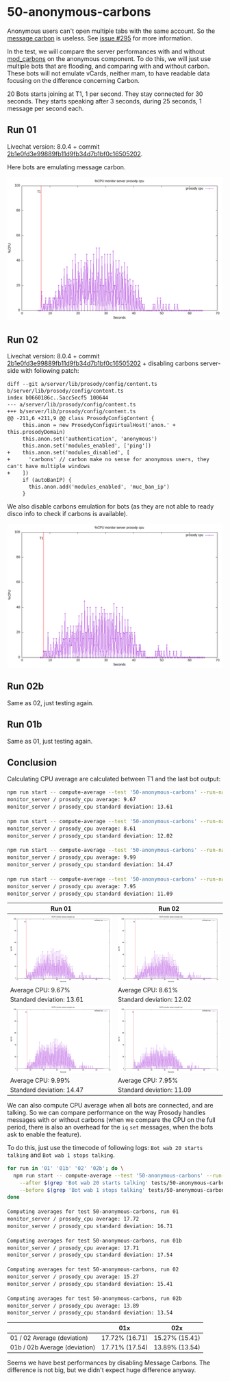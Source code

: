# 50-anonymous-carbons

Anonymous users can't open multiple tabs with the same account.
So the [message carbon](https://xmpp.org/extensions/xep-0280.html) is useless.
See [issue #295](https://github.com/JohnXLivingston/peertube-plugin-livechat/issues/295) for more information.

In the test, we will compare the server performances with and without [mod_carbons](https://prosody.im/doc/modules/mod_carbons) on the anonymous component.
To do this, we will just use multiple bots that are flooding, and comparing with and without carbon.
These bots will not emulate vCards, neither mam, to have readable data focusing on the difference concerning Carbon.

20 Bots starts joining at T1, 1 per second. They stay connected for 30 seconds. They starts speaking after 3 seconds, during 25 seconds, 1 message per second each.

## Run 01

Livechat version: 8.0.4 + commit [2b1e0fd3e99889fb11d9fb34d7b1bf0c16505202](https://github.com/JohnXLivingston/peertube-plugin-livechat/commits/2b1e0fd3e99889fb11d9fb34d7b1bf0c16505202).

Here bots are emulating message carbon.

![ProsodyCPU](results/01/monitor_server_prosody_cpu.png)

## Run 02

Livechat version: 8.0.4 + commit [2b1e0fd3e99889fb11d9fb34d7b1bf0c16505202](https://github.com/JohnXLivingston/peertube-plugin-livechat/commits/2b1e0fd3e99889fb11d9fb34d7b1bf0c16505202) + disabling carbons server-side with following patch:

```git
diff --git a/server/lib/prosody/config/content.ts b/server/lib/prosody/config/content.ts
index b0660186c..5acc5ecf5 100644
--- a/server/lib/prosody/config/content.ts
+++ b/server/lib/prosody/config/content.ts
@@ -211,6 +211,9 @@ class ProsodyConfigContent {
     this.anon = new ProsodyConfigVirtualHost('anon.' + this.prosodyDomain)
     this.anon.set('authentication', 'anonymous')
     this.anon.set('modules_enabled', ['ping'])
+    this.anon.set('modules_disabled', [
+      'carbons' // carbon make no sense for anonymous users, they can't have multiple windows
+    ])
     if (autoBanIP) {
       this.anon.add('modules_enabled', 'muc_ban_ip')
     }
```

We also disable carbons emulation for bots (as they are not able to ready disco info to check if carbons is available).

![ProsodyCPU](results/02/monitor_server_prosody_cpu.png)

## Run 02b

Same as 02, just testing again.

## Run 01b

Same as 01, just testing again.

## Conclusion

Calculating CPU average are calculated between T1 and the last bot output:

```bash
npm run start -- compute-average --test '50-anonymous-carbons' --run-name '01' --after 6.809  --before 56.498
monitor_server / prosody_cpu average: 9.67
monitor_server / prosody_cpu standard deviation: 13.61

npm run start -- compute-average --test '50-anonymous-carbons' --run-name '02' --after 7.626  --before 57.288
monitor_server / prosody_cpu average: 8.61
monitor_server / prosody_cpu standard deviation: 12.02

npm run start -- compute-average --test '50-anonymous-carbons' --run-name '01b' --after 7.425  --before 57.066
monitor_server / prosody_cpu average: 9.99
monitor_server / prosody_cpu standard deviation: 14.47

npm run start -- compute-average --test '50-anonymous-carbons' --run-name '02b' --after 6.666  --before 56.331
monitor_server / prosody_cpu average: 7.95
monitor_server / prosody_cpu standard deviation: 11.09
```

|Run 01|Run 02|
|--|--|
|![ProsodyCPU](results/01/monitor_server_prosody_cpu.png)|![ProsodyCPU](results/02/monitor_server_prosody_cpu.png)|
|Average CPU: 9.67%|Average CPU: 8.61%|
|Standard deviation: 13.61|Standard deviation: 12.02|
|![ProsodyCPU](results/01b/monitor_server_prosody_cpu.png)|![ProsodyCPU](results/02b/monitor_server_prosody_cpu.png)|
|Average CPU: 9.99%|Average CPU: 7.95%|
|Standard deviation: 14.47|Standard deviation: 11.09|

We can also compute CPU average when all bots are connected, and are talking.
So we can compare performance on the way Prosody handles messages with or without carbons (when we compare the CPU on the full period, there is also an overhead for the `iq` `set` messages, when the bots ask to enable the feature).

To do this, just use the timecode of following logs: `Bot wab 20 starts talking` and `Bot wab 1 stops talking`.

```bash
for run in '01' '01b' '02' '02b'; do \
  npm run start -- compute-average --test '50-anonymous-carbons' --run-name $run \
    --after $(grep 'Bot wab 20 starts talking' tests/50-anonymous-carbons/$run.output.md | cut -d '(' -f 2 | cut -d 's' -f 1) \
    --before $(grep 'Bot wab 1 stops talking' tests/50-anonymous-carbons/$run.output.md | cut -d '(' -f 2 | cut -d 's' -f 1)
done

Computing averages for test 50-anonymous-carbons, run 01
monitor_server / prosody_cpu average: 17.72
monitor_server / prosody_cpu standard deviation: 16.71

Computing averages for test 50-anonymous-carbons, run 01b
monitor_server / prosody_cpu average: 17.71
monitor_server / prosody_cpu standard deviation: 17.54

Computing averages for test 50-anonymous-carbons, run 02
monitor_server / prosody_cpu average: 15.27
monitor_server / prosody_cpu standard deviation: 15.41

Computing averages for test 50-anonymous-carbons, run 02b
monitor_server / prosody_cpu average: 13.89
monitor_server / prosody_cpu standard deviation: 13.54
```

||01x|02x|
|--|--|--|
|01 / 02 Average (deviation)|17.72% (16.71)|15.27% (15.41)|
|01b / 02b Average (deviation)|17.71% (17.54)|13.89% (13.54)|

Seems we have best performances by disabling Message Carbons. The difference is not big, but we didn't expect huge difference anyway.
